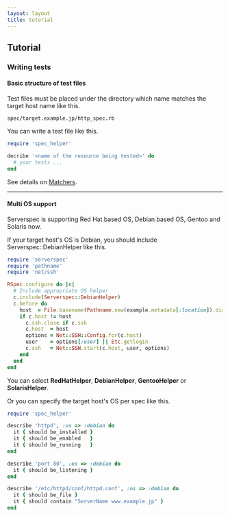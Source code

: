 ```yaml
---
layout: layout
title: tutorial
---
```


## Tutorial

### Writing tests

#### Basic structure of test files

Test files must be placed under the directory which name matches the target host name like this.

```
spec/target.example.jp/http_spec.rb
```

You can write a test file like this.

```ruby
require 'spec_helper'

decribe '<name of the resource being tested>' do
  # your tests ...
end
```

See details on [Matchers](/matchers.html).

----

#### Multi OS support

Serverspec is supporting Red Hat based OS, Debian based OS, Gentoo and Solaris now.

If your target host's OS is Debian, you should include Serverspec::DebianHelper like this.

```ruby
require 'serverspec'
require 'pathname'
require 'net/ssh'

RSpec.configure do |c|
  # Include appropriate OS helper
  c.include(Serverspec::DebianHelper)
  c.before do
    host  = File.basename(Pathname.new(example.metadata[:location]).dirname)
    if c.host != host
      c.ssh.close if c.ssh
      c.host  = host
      options = Net::SSH::Config.for(c.host)
      user    = options[:user] || Etc.getlogin
      c.ssh   = Net::SSH.start(c.host, user, options)
    end
  end
end

```

You can select **RedHatHelper**, **DebianHelper**, **GentooHelper** or **SolarisHelper**.

Or you can specify the target host's OS per spec like this.


```ruby
require 'spec_helper'

describe 'httpd', :os => :debian do
  it { should be_installed }
  it { should be_enabled   }
  it { should be_running   }
end

describe 'port 80', :os => :debian do
  it { should be_listening }
end

describe '/etc/httpd/conf/httpd.conf', :os => :debian do
  it { should be_file }
  it { should contain "ServerName www.example.jp" }
end
```
